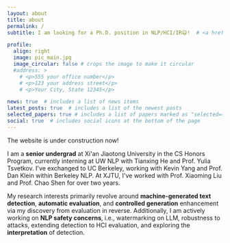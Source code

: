 ```yaml
---
layout: about
title: about
permalink: /
subtitle: I am looking for a Ph.D. position in NLP/HCI/IR😃!  # <a href='#'>Affiliations</a>. Address. Contacts. Moto. Etc.

profile:
  align: right
  image: pic_main.jpg
  image_circular: false # crops the image to make it circular
  #address: >
    # <p>555 your office number</p>
    # <p>123 your address street</p>
    # <p>Your City, State 12345</p>

news: true  # includes a list of news items
latest_posts: true  # includes a list of the newest posts
selected_papers: true # includes a list of papers marked as "selected={true}"
social: true  # includes social icons at the bottom of the page
---
```


The website is under construction now!

I am a **senior undergrad** at Xi'an Jiaotong University in the CS Honors Program, currently interning at UW NLP with Tianxing He and Prof. Yulia Tsvetkov. I've exchanged to UC Berkeley, working with Kevin Yang and Prof. Dan Klein within Berkeley NLP. At XJTU, I've worked with Prof. Xiaoming Liu and Prof. Chao Shen for over two years.

My research interests primarily revolve around **machine-generated text detection**, **automatic evaluation**, and **controlled generation** enhancement via my discovery from evaluation in reverse. Additionally, I am actively working on **NLP safety concerns**, i.e., watermarking on LLM, robustness to attacks, extending detection to HCI evaluation, and exploring the **interpretation** of detection.

<!-- 
Write your biography here. Tell the world about yourself. Link to your favorite [subreddit](http://reddit.com). You can put a picture in, too. The code is already in, just name your picture `prof_pic.jpg` and put it in the `img/` folder.

Put your address / P.O. box / other info right below your picture. You can also disable any of these elements by editing `profile` property of the YAML header of your `_pages/about.md`. Edit `_bibliography/papers.bib` and Jekyll will render your [publications page](/al-folio/publications/) automatically.

Link to your social media connections, too. This theme is set up to use [Font Awesome icons](http://fortawesome.github.io/Font-Awesome/) and [Academicons](https://jpswalsh.github.io/academicons/), like the ones below. Add your Facebook, Twitter, LinkedIn, Google Scholar, or just disable all of them. -->
